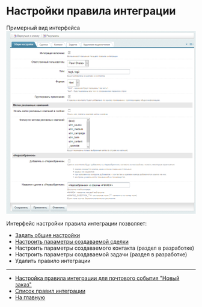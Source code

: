 # Настройки правила интеграции

Примерный вид интерфейса
![Общие настройки](./update/rs1.png)

Интерфейс настройки правила интеграции позволяет:
* [Задать общие настройки](./update/common.md)
* [Настроить параметры создаваемой сделки](./update/lead.md)
* Настроить параметры создаваемого контакта (раздел в разработке)
* Настроить параметры создаваемой задачи (раздел в разработке)
* Удалить правило интеграции

---
* [Настройка правила интеграции для почтового события "Новый заказ"](./update/new-order.md)
* [Список правил интеграции](../rules.md)
* [На главную](../../README.MD)